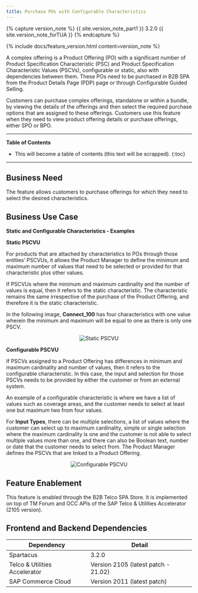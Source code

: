 ```yaml
---
title: Purchase POs with Configurable Characteristics
---
```


{% capture version_note %}
{{ site.version_note_part1 }} 3.2.0 {{ site.version_note_forTUA }}
{% endcapture %}

{% include docs/feature_version.html content=version_note %}

A complex offering is a Product Offering (PO) with a significant number of Product Specification Characteristic (PSC) and Product Specification Characteristic Values (PSCVs), configurable or static, also with dependencies between them. These POs need to be purchased in B2B SPA from the Product Details Page (PDP) page or through Configurable Guided Selling.

Customers can purchase complex offerings, standalone or within a bundle, by viewing the details of the offerings and then select the required purchase options that are assigned to these offerings. Customers use this feature when they need to view product offering details or purchase offerings, either SPO or BPO.

***

**Table of Contents**

- This will become a table of contents (this text will be scrapped).
{:toc}

***

## Business Need

The feature allows customers to purchase offerings for which they need to select the desired characteristics.

## Business Use Case

**Static and Configurable Characteristics - Examples**

**Static PSCVU**

For products that are attached by characteristics to POs through those entities’ PSCVUs, it allows the Product Manager to define the minimum and maximum number of values that need to be selected or provided for that characteristic plus other values.

If PSCVUs where the minimum and maximum cardinality and the number of values is equal, then it refers to the static characteristic. The characteristic remains the same irrespective of the purchase of the Product Offering, and therefore it is the static characteristic.

In the following image, **Connect_100** has four characteristics with one value wherein the minimum and maximum will be equal to one as there is only one PSCV.

<p align="center"><img src="{{ site.baseurl }}/assets/images/telco/static-pscvu.png" alt="Static PSCVU"></p>

**Configurable PSCVU**

If PSCVs assigned to a Product Offering has differences in minimum and maximum cardinality and number of values, then it refers to the configurable characteristic. In this case, the input and selection for those PSCVs needs to be provided by either the customer or from an external system.

An example of a configurable characteristic is where we have a list of values such as coverage areas, and the customer needs to select at least one but maximum two from four values.

For **Input Types**, there can be multiple selections, a list of values where the customer can select up to maximum cardinality, simple or single selection where the maximum cardinality is one and the customer is not able to select multiple values more than one, and there can also be Boolean text, number or date that the customer needs to select from. The Product Manager defines the PSCVs that are linked to a Product Offering.

<p align="center"><img src="{{ site.baseurl }}/assets/images/telco/configurable=pscvu.png" alt="Configurable PSCVU"></p>

## Feature Enablement

This feature is enabled through the B2B Telco SPA Store. It is implemented on top of TM Forum and OCC APIs of the SAP Telco & Utilities Accelerator (2105 version).

## Frontend and Backend Dependencies

| Dependency                                	| Detail                                                 	|
|--------------------------------------------	|--------------------------------------------------------	|
| Spartacus                                     	| 3.2.0                                          	|
| Telco & Utilities Accelerator	             	| Version 2105 (latest patch - 21.02)            	|
| SAP Commerce Cloud 	| Version 2011 (latest patch) 	|

